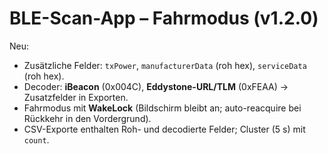 # BLE-Scan-App – Fahrmodus (v1.2.0)

Neu:
- Zusätzliche Felder: `txPower`, `manufacturerData` (roh hex), `serviceData` (roh hex).
- Decoder: **iBeacon** (0x004C), **Eddystone-URL/TLM** (0xFEAA) → Zusatzfelder in Exporten.
- Fahrmodus mit **WakeLock** (Bildschirm bleibt an; auto-reacquire bei Rückkehr in den Vordergrund).
- CSV-Exporte enthalten Roh- und decodierte Felder; Cluster (5 s) mit `count`.
